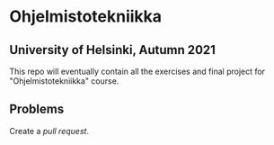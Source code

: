 # Ohjelmistotekniikka
## University of Helsinki, Autumn 2021

This repo will eventually contain all the exercises and final project for "Ohjelmistotekniikka" course.

## Problems

Create a _pull request_.


